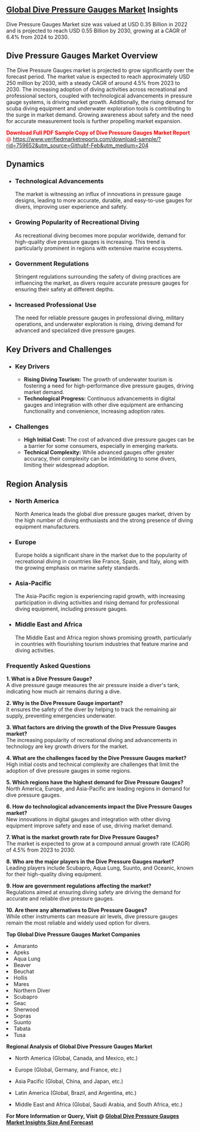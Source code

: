 <h2><a href="https://www.verifiedmarketreports.com/download-sample/?rid=759652&amp;utm_source=Githubf&amp;utm_medium=204" target="_blank">Global Dive Pressure Gauges Market</a> Insights</h2><p>Dive Pressure Gauges Market size was valued at USD 0.35 Billion in 2022 and is projected to reach USD 0.55 Billion by 2030, growing at a CAGR of 6.4% from 2024 to 2030.</p><p> <h2>Dive Pressure Gauges Market Overview</h2> <p>The Dive Pressure Gauges market is projected to grow significantly over the forecast period. The market value is expected to reach approximately USD 250 million by 2030, with a steady CAGR of around 4.5% from 2023 to 2030. The increasing adoption of diving activities across recreational and professional sectors, coupled with technological advancements in pressure gauge systems, is driving market growth. Additionally, the rising demand for scuba diving equipment and underwater exploration tools is contributing to the surge in market demand. Growing awareness about safety and the need for accurate measurement tools is further propelling market expansion.</p> <p><p><span class=""><span style="color: #ff0000;"><strong>Download Full PDF Sample Copy of Dive Pressure Gauges Market Report</strong> @ </span><a href="https://www.verifiedmarketreports.com/download-sample/?rid=759652&amp;utm_source=Githubf-Feb&amp;utm_medium=204" target="_blank">https://www.verifiedmarketreports.com/download-sample/?rid=759652&amp;utm_source=Githubf-Feb&amp;utm_medium=204</a></span></p></p> <h2>Dynamics</h2> <ul> <li><h3>Technological Advancements</h3> The market is witnessing an influx of innovations in pressure gauge designs, leading to more accurate, durable, and easy-to-use gauges for divers, improving user experience and safety.</li> <li><h3>Growing Popularity of Recreational Diving</h3> As recreational diving becomes more popular worldwide, demand for high-quality dive pressure gauges is increasing. This trend is particularly prominent in regions with extensive marine ecosystems.</li> <li><h3>Government Regulations</h3> Stringent regulations surrounding the safety of diving practices are influencing the market, as divers require accurate pressure gauges for ensuring their safety at different depths.</li> <li><h3>Increased Professional Use</h3> The need for reliable pressure gauges in professional diving, military operations, and underwater exploration is rising, driving demand for advanced and specialized dive pressure gauges.</li> </ul> <h2>Key Drivers and Challenges</h2> <ul> <li><h3>Key Drivers</h3> <ul> <li><strong>Rising Diving Tourism:</strong> The growth of underwater tourism is fostering a need for high-performance dive pressure gauges, driving market demand.</li> <li><strong>Technological Progress:</strong> Continuous advancements in digital gauges and integration with other dive equipment are enhancing functionality and convenience, increasing adoption rates.</li> </ul> </li> <li><h3>Challenges</h3> <ul> <li><strong>High Initial Cost:</strong> The cost of advanced dive pressure gauges can be a barrier for some consumers, especially in emerging markets.</li> <li><strong>Technical Complexity:</strong> While advanced gauges offer greater accuracy, their complexity can be intimidating to some divers, limiting their widespread adoption.</li> </ul> </li> </ul> <h2>Region Analysis</h2> <ul> <li><h3>North America</h3> North America leads the global dive pressure gauges market, driven by the high number of diving enthusiasts and the strong presence of diving equipment manufacturers.</li> <li><h3>Europe</h3> Europe holds a significant share in the market due to the popularity of recreational diving in countries like France, Spain, and Italy, along with the growing emphasis on marine safety standards.</li> <li><h3>Asia-Pacific</h3> The Asia-Pacific region is experiencing rapid growth, with increasing participation in diving activities and rising demand for professional diving equipment, including pressure gauges.</li> <li><h3>Middle East and Africa</h3> The Middle East and Africa region shows promising growth, particularly in countries with flourishing tourism industries that feature marine and diving activities.</li> </ul> <h3>Frequently Asked Questions</h3> <p><strong>1. What is a Dive Pressure Gauge?</strong><br> A dive pressure gauge measures the air pressure inside a diver's tank, indicating how much air remains during a dive.</p> <p><strong>2. Why is the Dive Pressure Gauge important?</strong><br> It ensures the safety of the diver by helping to track the remaining air supply, preventing emergencies underwater.</p> <p><strong>3. What factors are driving the growth of the Dive Pressure Gauges market?</strong><br> The increasing popularity of recreational diving and advancements in technology are key growth drivers for the market.</p> <p><strong>4. What are the challenges faced by the Dive Pressure Gauges market?</strong><br> High initial costs and technical complexity are challenges that limit the adoption of dive pressure gauges in some regions.</p> <p><strong>5. Which regions have the highest demand for Dive Pressure Gauges?</strong><br> North America, Europe, and Asia-Pacific are leading regions in demand for dive pressure gauges.</p> <p><strong>6. How do technological advancements impact the Dive Pressure Gauges market?</strong><br> New innovations in digital gauges and integration with other diving equipment improve safety and ease of use, driving market demand.</p> <p><strong>7. What is the market growth rate for Dive Pressure Gauges?</strong><br> The market is expected to grow at a compound annual growth rate (CAGR) of 4.5% from 2023 to 2030.</p> <p><strong>8. Who are the major players in the Dive Pressure Gauges market?</strong><br> Leading players include Scubapro, Aqua Lung, Suunto, and Oceanic, known for their high-quality diving equipment.</p> <p><strong>9. How are government regulations affecting the market?</strong><br> Regulations aimed at ensuring diving safety are driving the demand for accurate and reliable dive pressure gauges.</p> <p><strong>10. Are there any alternatives to Dive Pressure Gauges?</strong><br> While other instruments can measure air levels, dive pressure gauges remain the most reliable and widely used option for divers.</p> </p><p><strong>Top Global Dive Pressure Gauges Market Companies</strong></p><div data-test-id=""><p><li>Amaranto</li><li> Apeks</li><li> Aqua Lung</li><li> Beaver</li><li> Beuchat</li><li> Hollis</li><li> Mares</li><li> Northern Diver</li><li> Scubapro</li><li> Seac</li><li> Sherwood</li><li> Sopras</li><li> Suunto</li><li> Tabata</li><li> Tusa</li></p><div><strong>Regional Analysis of&nbsp;Global Dive Pressure Gauges Market</strong></div><ul><li dir="ltr"><p dir="ltr">North America&nbsp;(Global, Canada, and Mexico, etc.)</p></li><li dir="ltr"><p dir="ltr">Europe (Global, Germany, and France, etc.)</p></li><li dir="ltr"><p dir="ltr">Asia Pacific&nbsp;(Global, China, and Japan, etc.)</p></li><li dir="ltr"><p dir="ltr">Latin America&nbsp;(Global, Brazil, and Argentina, etc.)</p></li><li dir="ltr">Middle East and Africa&nbsp;(Global, Saudi Arabia, and South Africa, etc.)</li></ul><p><strong>For More Information or Query, Visit @&nbsp;</strong><strong><a href="https://www.verifiedmarketreports.com/product/dive-pressure-gauges-market/?utm_source=Githubf&amp;utm_medium=204" target="_blank">Global Dive Pressure Gauges Market Insights Size And Forecast</a></strong></p></div>
